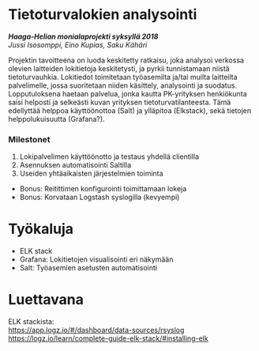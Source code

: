 # Tietoturvalokien analysointi
***Haaga-Helian monialaprojekti syksyllä 2018***  
*Jussi Isosomppi, Eino Kupias, Saku Kähäri*

Projektin tavoitteena on luoda keskitetty ratkaisu, joka analysoi verkossa olevien laitteiden lokitietoja keskitetysti, ja pyrkii tunnistamaan niistä tietoturvauhkia. Lokitiedot toimitetaan työasemilta ja/tai muilta laitteilta palvelimelle, jossa suoritetaan niiden käsittely, analysointi ja suodatus.  
Lopputuloksena haetaan palvelua, jonka kautta PK-yrityksen henkiökunta saisi helposti ja selkeästi kuvan yrityksen tietoturvatilanteesta. Tämä edellyttää helppoa käyttöönottoa (Salt) ja ylläpitoa (Elkstack), sekä tietojen helppolukuisuutta (Grafana?).

### Milestonet
1. Lokipalvelimen käyttöönotto ja testaus yhdellä clientilla  
2. Asennuksen automatisointi Saltilla  
3. Useiden yhtäaikaisten järjestelmien toiminta  
* Bonus: Reitittimen konfigurointi toimittamaan lokeja  
* Bonus: Korvataan Logstash syslogilla (kevyempi)  

# Työkaluja
* ELK stack  
* Grafana: Lokitietojen visualisointi eri näkymään
* Salt: Työasemien asetusten automatisointi


# Luettavana
ELK stackista:  
https://app.logz.io/#/dashboard/data-sources/rsyslog  
https://logz.io/learn/complete-guide-elk-stack/#installing-elk
